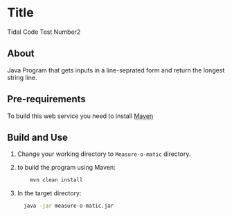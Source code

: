 # Title

Tidal Code Test Number2

## About
Java Program that gets inputs in a line-seprated form and return the longest string line.


## Pre-requirements
To build this web service you need to install [Maven](http://maven.apache.org/)




## Build and Use
1. Change your working directory to `Measure-o-matic` directory.

2. to build the program using Maven: 
   ```bash
       mvn clean install
   ```
3. In the target directory:
 
     ```bash
       java -jar measure-o-matic.jar
   ```
